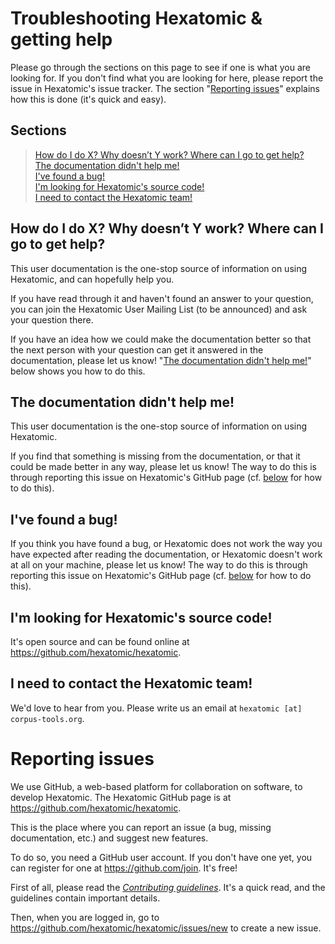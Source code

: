 # Troubleshooting Hexatomic & getting help

Please go through the sections on this page to see if one is what you are looking for. If you don't find what you are looking for here, please report the issue in Hexatomic's issue tracker. The section "[Reporting issues](#reporting-issues)" explains how this is done (it's quick and easy).

## Sections

> <i class="fa fa-question-circle"></i> [How do I do X? Why doesn’t Y work? Where can I go to get help?](#how-do-i-do-x-why-doesnt-y-work-where-can-i-go-to-get-help)  
> <i class="fa fa-book"></i> [The documentation didn't help me!](#the-documentation-didnt-help-me)  
> <i class="fa fa-bug"></i> [I've found a bug!](#ive-found-a-bug)  
> <i class="fa fa-code"></i> [I'm looking for Hexatomic's source code!](#im-looking-for-hexatomics-source-code)  
> <i class="fa fa-phone"></i> [I need to contact the Hexatomic team!](#i-need-to-contact-the-hexatomic-team)

## How do I do X? Why doesn’t Y work? Where can I go to get help?

This user documentation is the one-stop source of information on using Hexatomic, and can hopefully help you.

If you have read through it and haven't found an answer to your question, you can join the Hexatomic User Mailing List (to be announced) and ask your question there.

If you have an idea how we could make the documentation better so that the next person with your question can get it answered in the documentation, please let us know! "[The documentation didn't help me!](#the-documentation-didnt-help-me)" below shows you how to do this.

## The documentation didn't help me!

This user documentation is the one-stop source of information on using Hexatomic.

If you find that something is missing from the documentation, or that it could be made better in any way,
please let us know! The way to do this is through reporting this issue on Hexatomic's GitHub page (cf. [below](#reporting-issues) for how to do this).

## I've found a bug!

If you think you have found a bug, or Hexatomic does not work the way you have expected after reading the documentation, or Hexatomic doesn't work at all on your machine,
please let us know! The way to do this is through reporting this issue on Hexatomic's GitHub page (cf. [below](#reporting-issues) for how to do this).

## I'm looking for Hexatomic's source code!

It's open source and can be found online at <https://github.com/hexatomic/hexatomic>.

## I need to contact the Hexatomic team!

We'd love to hear from you. Please write us an email at `hexatomic [at] corpus-tools.org`.

# Reporting issues

We use GitHub, a web-based platform for collaboration on software, to develop Hexatomic.
The Hexatomic GitHub page is at <i class="fa fa-github"></i> <https://github.com/hexatomic/hexatomic>.

This is the place where you can report an issue (a bug, missing documentation, etc.) and suggest new features.

To do so, you need a GitHub user account. If you don't have one yet, you can register for one at <https://github.com/join>. It's free!

First of all, please read the <i class="fa fa-book"></i> [*Contributing guidelines*](https://github.com/hexatomic/hexatomic/tree/master/CONTRIBUTING.md). It's a quick read, and the guidelines contain important details.

Then, when you are logged in, go to <i class="fa fa-pencil"></i> <https://github.com/hexatomic/hexatomic/issues/new> to create a new issue.